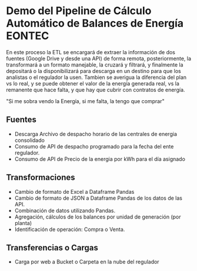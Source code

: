 # Demo del Pipeline de Cálculo Automático de Balances de Energía EONTEC

En este proceso la ETL se encargará de extraer la información de dos fuentes (Google Drive y desde una API) de forma remota, posteriormente, la transformará a un formato manejable, la cruzará y filtrará, y finalmente la depositará o la disponibilizará para descarga en un destino para que los analistas o el regulador la usen.
Tambien se averigua la diferencia del plan vs lo real, y se puede obtener el valor de la energía generada real, vs la remanente que hace falta, y que hay que cubrir con contratos de energía.

"Si me sobra vendo la Energía, si me falta, la tengo que comprar"

## Fuentes
- Descarga Archivo de despacho horario de las centrales de energia consolidado
- Consumo de API de despacho programado para la fecha del ente regulador.
- Consumo de API de Precio de la energia por kWh para el día asignado
## Transformaciones
- Cambio de formato de Excel a Dataframe Pandas
- Cambio de formato de JSON a Dataframe Pandas de los datos de las API.
- Combinación de datos utilizando Pandas.
- Agregación, cálculos de los balances por unidad de generación (por planta)
- Identificación de operación: Compra o Venta.
## Transferencias o Cargas
- Carga por web a Bucket o Carpeta en la nube del regulador
